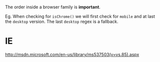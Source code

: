 The order inside a browser family is **important**.

Eg. When checking for `isChrome()` we will first check for `mobile` and at last the `desktop` version.
The last `desktop` regex is a fallback.

# IE

http://msdn.microsoft.com/en-us/library/ms537503(v=vs.85).aspx


